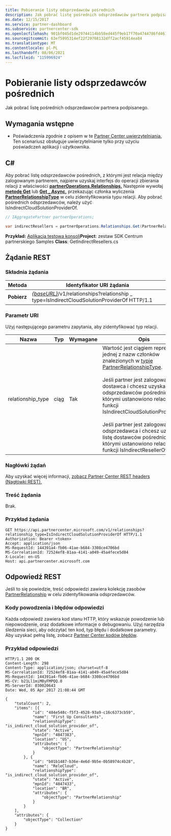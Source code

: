 ```yaml
---
title: Pobieranie listy odsprzedawców pośrednich
description: Jak pobrać listę pośrednich odsprzedawców partnera podpisanego.
ms.date: 12/15/2017
ms.service: partner-dashboard
ms.subservice: partnercenter-sdk
ms.openlocfilehash: 901bf045d1de29744114bb58ed445f9eb17f70a4744786fd4617da9697e7c683
ms.sourcegitcommit: 63ef5995314ef22f29768132dff2acf45914ea84
ms.translationtype: MT
ms.contentlocale: pl-PL
ms.lasthandoff: 08/06/2021
ms.locfileid: "115996924"
---
```

# <a name="retrieve-a-list-of-indirect-resellers"></a>Pobieranie listy odsprzedawców pośrednich

Jak pobrać listę pośrednich odsprzedawców partnera podpisanego.

## <a name="prerequisites"></a>Wymagania wstępne

- Poświadczenia zgodnie z opisem w te [Partner Center uwierzytelniania.](partner-center-authentication.md) Ten scenariusz obsługuje uwierzytelnianie tylko przy użyciu poświadczeń aplikacji i użytkownika.

## <a name="c"></a>C\#

Aby pobrać listę odsprzedawców pośrednich, z którymi jest relacja między zalogowanym partnerem, najpierw uzyskaj interfejs do operacji zbierania relacji z właściwości [**partnerOperations.Relationships.**](/dotnet/api/microsoft.store.partnercenter.ipartner.relationships) Następnie wywołaj [**metodę Get**](/dotnet/api/microsoft.store.partnercenter.relationships.irelationshipcollection.get) lub [**Get \_ Async,**](/dotnet/api/microsoft.store.partnercenter.relationships.irelationshipcollection.getasync) przekazując członka wyliczenia [**PartnerRelationshipType**](/dotnet/api/microsoft.store.partnercenter.models.relationships.partnerrelationshiptype) w celu zidentyfikowania typu relacji. Aby pobrać pośrednich odsprzedawców, należy użyć IsIndirectCloudSolutionProviderOf.

``` csharp
// IAggregatePartner partnerOperations;

var indirectResellers = partnerOperations.Relationships.Get(PartnerRelationshipType.IsIndirectCloudSolutionProviderOf);
```

**Przykład:** [Aplikacja testowa konsoli](console-test-app.md)**Project**: zestaw SDK Centrum partnerskiego Samples **Class**: GetIndirectResellers.cs

## <a name="rest-request"></a>Żądanie REST

### <a name="request-syntax"></a>Składnia żądania

| Metoda  | Identyfikator URI żądania                                                                                                                |
|---------|----------------------------------------------------------------------------------------------------------------------------|
| **Pobierz** | [*{baseURL}*](partner-center-rest-urls.md)/v1/relationships?relationship \_ type=IsIndirectCloudSolutionProviderOf HTTP/1.1 |

### <a name="uri-parameter"></a>Parametr URI

Użyj następującego parametru zapytania, aby zidentyfikować typ relacji.

| Nazwa               | Typ    | Wymagane  | Opis                         |
|--------------------|---------|-----------|-------------------------------------|
| relationship_type  | ciąg  | Tak       | Wartość jest ciągiem reprezentacji jednej z nazw członków znalezionych w [typie PartnerRelationshipType](/dotnet/api/microsoft.store.partnercenter.models.relationships.partnerrelationshiptype).<br/><br/> Jeśli partner jest zalogowany jako dostawca i chcesz uzyskać listę odsprzedawców pośrednich, z którymi ustanowiono relację, użyj funkcji IsIndirectCloudSolutionProviderOf.<br/><br/> Jeśli partner jest zalogowany jako odsprzedawca i chcesz uzyskać listę dostawców pośrednich, z którymi ustanowiono relację, użyj funkcji IsIndirectResellerOf.    |

### <a name="request-headers"></a>Nagłówki żądań

Aby uzyskać więcej informacji, [zobacz Partner Center REST headers (Nagłówki REST).](headers.md)

### <a name="request-body"></a>Treść żądania

Brak.

### <a name="request-example"></a>Przykład żądania

```http
GET https://api.partnercenter.microsoft.com/v1/relationships?relationship_type=IsIndirectCloudSolutionProviderOf HTTP/1.1
Authorization: Bearer <token>
Accept: application/json
MS-RequestId: 144391a4-fb06-41ae-b684-3308ce4706bd
MS-CorrelationId: 72524ef8-81aa-4141-a049-45a4fece5d84
X-Locale: en-US
Host: api.partnercenter.microsoft.com
```

## <a name="rest-response"></a>Odpowiedź REST

Jeśli to się powiedzie, treść odpowiedzi zawiera kolekcję zasobów [PartnerRelationship](relationships-resources.md) w celu zidentyfikowania odsprzedawców.

### <a name="response-success-and-error-codes"></a>Kody powodzenia i błędów odpowiedzi

Każda odpowiedź zawiera kod stanu HTTP, który wskazuje powodzenie lub niepowodzenie, oraz dodatkowe informacje o debugowaniu. Użyj narzędzia śledzenia sieci, aby odczytać ten kod, typ błędu i dodatkowe parametry. Aby uzyskać pełną listę, zobacz [Partner Center kodów błędów](error-codes.md).

### <a name="response-example"></a>Przykład odpowiedzi

```http
HTTP/1.1 200 OK
Content-Length: 298
Content-Type: application/json; charset=utf-8
MS-CorrelationId: 72524ef8-81aa-4141-a049-45a4fece5d84
MS-RequestId: 144391a4-fb06-41ae-b684-3308ce4706bd
MS-CV: b21Ll1miM0yFMPQQ.0
MS-ServerId: 030020643
Date: Wed, 05 Apr 2017 21:08:44 GMT

{
    "totalCount": 2,
    "items": [{
            "id": "484e548c-f5f3-4528-93a9-c16c6373cb59",
            "name": "First Up Consultants",
            "relationshipType": "is_indirect_cloud_solution_provider_of",
            "state": "Active",
            "mpnId": "4847383",
            "location": "US",
            "attributes": {
                "objectType": "PartnerRelationship"
            }
        }, {
            "id": "b01b1487-b36e-4e6d-9b5e-0b58974c4b28",
            "name": "ReleCloud",
            "relationshipType": "is_indirect_cloud_solution_provider_of",
            "state": "Active",
            "mpnId": "4847433",
            "location": "BR",
            "attributes": {
                "objectType": "PartnerRelationship"
            }
        }
    ],
    "attributes": {
        "objectType": "Collection"
    }
}
```